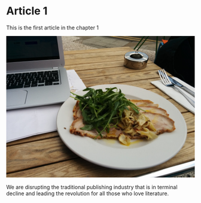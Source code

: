 # Article 1

This is the first article in the chapter 1

[![Screen](./assets/2.jpg)](./assets/2.jpg)

We are disrupting the traditional publishing industry that is in terminal decline and leading the revolution for all those who love literature.
